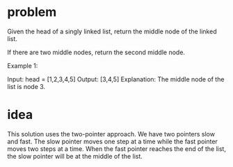 # problem

Given the head of a singly linked list, return the middle node of the linked list.

If there are two middle nodes, return the second middle node.

Example 1:

Input: head = [1,2,3,4,5]
Output: [3,4,5]
Explanation: The middle node of the list is node 3.

# idea

This solution uses the two-pointer approach. We have two pointers slow and fast. The slow pointer moves one step at a time while the fast pointer moves two steps at a time. When the fast pointer reaches the end of the list, the slow pointer will be at the middle of the list.